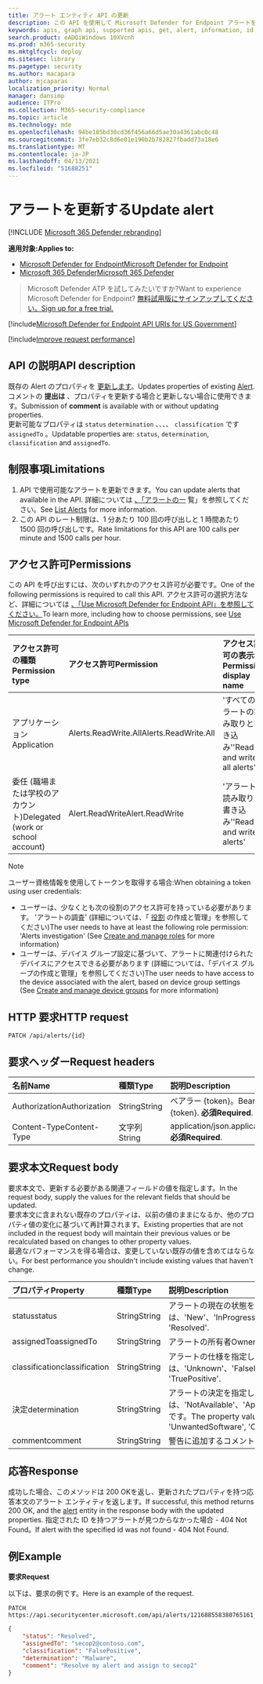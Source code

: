 ```yaml
---
title: アラート エンティティ API の更新
description: この API を使用して Microsoft Defender for Endpoint アラートを更新する方法について説明します。 状態、決定、分類、および assignedTo プロパティを更新できます。
keywords: apis, graph api, supported apis, get, alert, information, id
search.product: eADQiWindows 10XVcnh
ms.prod: m365-security
ms.mktglfcycl: deploy
ms.sitesec: library
ms.pagetype: security
ms.author: macapara
author: mjcaparas
localization_priority: Normal
manager: dansimp
audience: ITPro
ms.collection: M365-security-compliance
ms.topic: article
ms.technology: mde
ms.openlocfilehash: 94be185bd30cd36f456a66d5ae30a4361abc0c48
ms.sourcegitcommit: 3fe7eb32c8d6e01e190b2b782827fbadd73a18e6
ms.translationtype: MT
ms.contentlocale: ja-JP
ms.lasthandoff: 04/13/2021
ms.locfileid: "51688251"
---
```

# <a name="update-alert"></a><span data-ttu-id="5e0dd-105">アラートを更新する</span><span class="sxs-lookup"><span data-stu-id="5e0dd-105">Update alert</span></span>

[!INCLUDE [Microsoft 365 Defender rebranding](../../includes/microsoft-defender.md)]

<span data-ttu-id="5e0dd-106">**適用対象:**</span><span class="sxs-lookup"><span data-stu-id="5e0dd-106">**Applies to:**</span></span>
- [<span data-ttu-id="5e0dd-107">Microsoft Defender for Endpoint</span><span class="sxs-lookup"><span data-stu-id="5e0dd-107">Microsoft Defender for Endpoint</span></span>](https://go.microsoft.com/fwlink/?linkid=2154037)
- [<span data-ttu-id="5e0dd-108">Microsoft 365 Defender</span><span class="sxs-lookup"><span data-stu-id="5e0dd-108">Microsoft 365 Defender</span></span>](https://go.microsoft.com/fwlink/?linkid=2118804)

> <span data-ttu-id="5e0dd-109">Microsoft Defender ATP を試してみたいですか?</span><span class="sxs-lookup"><span data-stu-id="5e0dd-109">Want to experience Microsoft Defender for Endpoint?</span></span> [<span data-ttu-id="5e0dd-110">無料試用版にサインアップしてください。</span><span class="sxs-lookup"><span data-stu-id="5e0dd-110">Sign up for a free trial.</span></span>](https://www.microsoft.com/microsoft-365/windows/microsoft-defender-atp?ocid=docs-wdatp-exposedapis-abovefoldlink) 

[!include[Microsoft Defender for Endpoint API URIs for US Government](../../includes/microsoft-defender-api-usgov.md)]

[!include[Improve request performance](../../includes/improve-request-performance.md)]


## <a name="api-description"></a><span data-ttu-id="5e0dd-111">API の説明</span><span class="sxs-lookup"><span data-stu-id="5e0dd-111">API description</span></span>
<span data-ttu-id="5e0dd-112">既存の Alert のプロパティを [更新します](alerts.md)。</span><span class="sxs-lookup"><span data-stu-id="5e0dd-112">Updates properties of existing [Alert](alerts.md).</span></span>
<br><span data-ttu-id="5e0dd-113">コメントの **提出は** 、プロパティを更新する場合と更新しない場合に使用できます。</span><span class="sxs-lookup"><span data-stu-id="5e0dd-113">Submission of **comment** is available with or without updating properties.</span></span>
<br><span data-ttu-id="5e0dd-114">更新可能なプロパティは ```status``` ```determination``` 、、、、 ```classification``` です ```assignedTo``` 。</span><span class="sxs-lookup"><span data-stu-id="5e0dd-114">Updatable properties are: ```status```, ```determination```, ```classification``` and ```assignedTo```.</span></span>


## <a name="limitations"></a><span data-ttu-id="5e0dd-115">制限事項</span><span class="sxs-lookup"><span data-stu-id="5e0dd-115">Limitations</span></span>
1. <span data-ttu-id="5e0dd-116">API で使用可能なアラートを更新できます。</span><span class="sxs-lookup"><span data-stu-id="5e0dd-116">You can update alerts that available in the API.</span></span> <span data-ttu-id="5e0dd-117">詳細については [、「アラートの一](get-alerts.md) 覧」を参照してください。</span><span class="sxs-lookup"><span data-stu-id="5e0dd-117">See [List Alerts](get-alerts.md) for more information.</span></span>
2. <span data-ttu-id="5e0dd-118">この API のレート制限は、1 分あたり 100 回の呼び出しと 1 時間あたり 1500 回の呼び出しです。</span><span class="sxs-lookup"><span data-stu-id="5e0dd-118">Rate limitations for this API are 100 calls per minute and 1500 calls per hour.</span></span>


## <a name="permissions"></a><span data-ttu-id="5e0dd-119">アクセス許可</span><span class="sxs-lookup"><span data-stu-id="5e0dd-119">Permissions</span></span>
<span data-ttu-id="5e0dd-120">この API を呼び出すには、次のいずれかのアクセス許可が必要です。</span><span class="sxs-lookup"><span data-stu-id="5e0dd-120">One of the following permissions is required to call this API.</span></span> <span data-ttu-id="5e0dd-121">アクセス許可の選択方法など、詳細については [、「Use Microsoft Defender for Endpoint API」を参照してください。](apis-intro.md)</span><span class="sxs-lookup"><span data-stu-id="5e0dd-121">To learn more, including how to choose permissions, see [Use Microsoft Defender for Endpoint APIs](apis-intro.md)</span></span>

<span data-ttu-id="5e0dd-122">アクセス許可の種類</span><span class="sxs-lookup"><span data-stu-id="5e0dd-122">Permission type</span></span> |   <span data-ttu-id="5e0dd-123">アクセス許可</span><span class="sxs-lookup"><span data-stu-id="5e0dd-123">Permission</span></span>  |   <span data-ttu-id="5e0dd-124">アクセス許可の表示名</span><span class="sxs-lookup"><span data-stu-id="5e0dd-124">Permission display name</span></span>
:---|:---|:---
<span data-ttu-id="5e0dd-125">アプリケーション</span><span class="sxs-lookup"><span data-stu-id="5e0dd-125">Application</span></span> |   <span data-ttu-id="5e0dd-126">Alerts.ReadWrite.All</span><span class="sxs-lookup"><span data-stu-id="5e0dd-126">Alerts.ReadWrite.All</span></span> |  <span data-ttu-id="5e0dd-127">'すべてのアラートの読み取りと書き込み'</span><span class="sxs-lookup"><span data-stu-id="5e0dd-127">'Read and write all alerts'</span></span>
<span data-ttu-id="5e0dd-128">委任 (職場または学校のアカウント)</span><span class="sxs-lookup"><span data-stu-id="5e0dd-128">Delegated (work or school account)</span></span> | <span data-ttu-id="5e0dd-129">Alert.ReadWrite</span><span class="sxs-lookup"><span data-stu-id="5e0dd-129">Alert.ReadWrite</span></span> | <span data-ttu-id="5e0dd-130">'アラートの読み取りと書き込み'</span><span class="sxs-lookup"><span data-stu-id="5e0dd-130">'Read and write alerts'</span></span>

>[!Note]
> <span data-ttu-id="5e0dd-131">ユーザー資格情報を使用してトークンを取得する場合:</span><span class="sxs-lookup"><span data-stu-id="5e0dd-131">When obtaining a token using user credentials:</span></span>
>- <span data-ttu-id="5e0dd-132">ユーザーは、少なくとも次の役割のアクセス許可を持っている必要があります。 'アラートの調査' (詳細については、「 [役割](user-roles.md) の作成と管理」を参照してください)</span><span class="sxs-lookup"><span data-stu-id="5e0dd-132">The user needs to have at least the following role permission: 'Alerts investigation' (See [Create and manage roles](user-roles.md) for more information)</span></span>
>- <span data-ttu-id="5e0dd-133">ユーザーは、デバイス グループ設定に基づいて、アラートに関連付けられたデバイスにアクセスできる必要[](machine-groups.md)があります (詳細については、「デバイス グループの作成と管理」を参照してください)</span><span class="sxs-lookup"><span data-stu-id="5e0dd-133">The user needs to have access to the device associated with the alert, based on device group settings (See [Create and manage device groups](machine-groups.md) for more information)</span></span>

## <a name="http-request"></a><span data-ttu-id="5e0dd-134">HTTP 要求</span><span class="sxs-lookup"><span data-stu-id="5e0dd-134">HTTP request</span></span>
```
PATCH /api/alerts/{id}
```

## <a name="request-headers"></a><span data-ttu-id="5e0dd-135">要求ヘッダー</span><span class="sxs-lookup"><span data-stu-id="5e0dd-135">Request headers</span></span>

<span data-ttu-id="5e0dd-136">名前</span><span class="sxs-lookup"><span data-stu-id="5e0dd-136">Name</span></span> | <span data-ttu-id="5e0dd-137">種類</span><span class="sxs-lookup"><span data-stu-id="5e0dd-137">Type</span></span> | <span data-ttu-id="5e0dd-138">説明</span><span class="sxs-lookup"><span data-stu-id="5e0dd-138">Description</span></span>
:---|:---|:---
<span data-ttu-id="5e0dd-139">Authorization</span><span class="sxs-lookup"><span data-stu-id="5e0dd-139">Authorization</span></span> | <span data-ttu-id="5e0dd-140">String</span><span class="sxs-lookup"><span data-stu-id="5e0dd-140">String</span></span> | <span data-ttu-id="5e0dd-141">ベアラー {token}。</span><span class="sxs-lookup"><span data-stu-id="5e0dd-141">Bearer {token}.</span></span> <span data-ttu-id="5e0dd-142">**必須**</span><span class="sxs-lookup"><span data-stu-id="5e0dd-142">**Required**.</span></span>
<span data-ttu-id="5e0dd-143">Content-Type</span><span class="sxs-lookup"><span data-stu-id="5e0dd-143">Content-Type</span></span> | <span data-ttu-id="5e0dd-144">文字列</span><span class="sxs-lookup"><span data-stu-id="5e0dd-144">String</span></span> | <span data-ttu-id="5e0dd-145">application/json.</span><span class="sxs-lookup"><span data-stu-id="5e0dd-145">application/json.</span></span> <span data-ttu-id="5e0dd-146">**必須**</span><span class="sxs-lookup"><span data-stu-id="5e0dd-146">**Required**.</span></span>


## <a name="request-body"></a><span data-ttu-id="5e0dd-147">要求本文</span><span class="sxs-lookup"><span data-stu-id="5e0dd-147">Request body</span></span>
<span data-ttu-id="5e0dd-148">要求本文で、更新する必要がある関連フィールドの値を指定します。</span><span class="sxs-lookup"><span data-stu-id="5e0dd-148">In the request body, supply the values for the relevant fields that should be updated.</span></span>
<br><span data-ttu-id="5e0dd-149">要求本文に含まれない既存のプロパティは、以前の値のままになるか、他のプロパティ値の変化に基づいて再計算されます。</span><span class="sxs-lookup"><span data-stu-id="5e0dd-149">Existing properties that are not included in the request body will maintain their previous values or be recalculated based on changes to other property values.</span></span> 
<br><span data-ttu-id="5e0dd-150">最適なパフォーマンスを得る場合は、変更していない既存の値を含めてはならない。</span><span class="sxs-lookup"><span data-stu-id="5e0dd-150">For best performance you shouldn't include existing values that haven't change.</span></span>

<span data-ttu-id="5e0dd-151">プロパティ</span><span class="sxs-lookup"><span data-stu-id="5e0dd-151">Property</span></span> | <span data-ttu-id="5e0dd-152">種類</span><span class="sxs-lookup"><span data-stu-id="5e0dd-152">Type</span></span> | <span data-ttu-id="5e0dd-153">説明</span><span class="sxs-lookup"><span data-stu-id="5e0dd-153">Description</span></span>
:---|:---|:---
<span data-ttu-id="5e0dd-154">status</span><span class="sxs-lookup"><span data-stu-id="5e0dd-154">status</span></span> | <span data-ttu-id="5e0dd-155">String</span><span class="sxs-lookup"><span data-stu-id="5e0dd-155">String</span></span> | <span data-ttu-id="5e0dd-156">アラートの現在の状態を指定します。</span><span class="sxs-lookup"><span data-stu-id="5e0dd-156">Specifies the current status of the alert.</span></span> <span data-ttu-id="5e0dd-157">プロパティの値は、'New'、'InProgress'、および 'Resolved' です。</span><span class="sxs-lookup"><span data-stu-id="5e0dd-157">The property values are: 'New', 'InProgress' and 'Resolved'.</span></span>
<span data-ttu-id="5e0dd-158">assignedTo</span><span class="sxs-lookup"><span data-stu-id="5e0dd-158">assignedTo</span></span> | <span data-ttu-id="5e0dd-159">String</span><span class="sxs-lookup"><span data-stu-id="5e0dd-159">String</span></span> | <span data-ttu-id="5e0dd-160">アラートの所有者</span><span class="sxs-lookup"><span data-stu-id="5e0dd-160">Owner of the alert</span></span>
<span data-ttu-id="5e0dd-161">classification</span><span class="sxs-lookup"><span data-stu-id="5e0dd-161">classification</span></span> | <span data-ttu-id="5e0dd-162">String</span><span class="sxs-lookup"><span data-stu-id="5e0dd-162">String</span></span> | <span data-ttu-id="5e0dd-163">アラートの仕様を指定します。</span><span class="sxs-lookup"><span data-stu-id="5e0dd-163">Specifies the specification of the alert.</span></span> <span data-ttu-id="5e0dd-164">プロパティの値は、'Unknown'、'FalsePositive'、'TruePositive'です。</span><span class="sxs-lookup"><span data-stu-id="5e0dd-164">The property values are: 'Unknown', 'FalsePositive', 'TruePositive'.</span></span> 
<span data-ttu-id="5e0dd-165">決定</span><span class="sxs-lookup"><span data-stu-id="5e0dd-165">determination</span></span> | <span data-ttu-id="5e0dd-166">String</span><span class="sxs-lookup"><span data-stu-id="5e0dd-166">String</span></span> | <span data-ttu-id="5e0dd-167">アラートの決定を指定します。</span><span class="sxs-lookup"><span data-stu-id="5e0dd-167">Specifies the determination of the alert.</span></span> <span data-ttu-id="5e0dd-168">プロパティの値は、'NotAvailable'、'Apt'、'Malware'、'SecurityPersonnel'、'SecurityTesting'、'UnwantedSoftware'、'Other' です。</span><span class="sxs-lookup"><span data-stu-id="5e0dd-168">The property values are: 'NotAvailable', 'Apt', 'Malware', 'SecurityPersonnel', 'SecurityTesting', 'UnwantedSoftware', 'Other'</span></span>
<span data-ttu-id="5e0dd-169">comment</span><span class="sxs-lookup"><span data-stu-id="5e0dd-169">comment</span></span> | <span data-ttu-id="5e0dd-170">String</span><span class="sxs-lookup"><span data-stu-id="5e0dd-170">String</span></span> | <span data-ttu-id="5e0dd-171">警告に追加するコメント。</span><span class="sxs-lookup"><span data-stu-id="5e0dd-171">Comment to be added to the alert.</span></span>

## <a name="response"></a><span data-ttu-id="5e0dd-172">応答</span><span class="sxs-lookup"><span data-stu-id="5e0dd-172">Response</span></span>
<span data-ttu-id="5e0dd-173">成功した場合、このメソッドは 200 OK[](alerts.md)を返し、更新されたプロパティを持つ応答本文のアラート エンティティを返します。</span><span class="sxs-lookup"><span data-stu-id="5e0dd-173">If successful, this method returns 200 OK, and the [alert](alerts.md) entity in the response body with the updated properties.</span></span> <span data-ttu-id="5e0dd-174">指定された ID を持つアラートが見つからなかった場合 - 404 Not Found。</span><span class="sxs-lookup"><span data-stu-id="5e0dd-174">If alert with the specified id was not found - 404 Not Found.</span></span>


## <a name="example"></a><span data-ttu-id="5e0dd-175">例</span><span class="sxs-lookup"><span data-stu-id="5e0dd-175">Example</span></span>

<span data-ttu-id="5e0dd-176">**要求**</span><span class="sxs-lookup"><span data-stu-id="5e0dd-176">**Request**</span></span>

<span data-ttu-id="5e0dd-177">以下は、要求の例です。</span><span class="sxs-lookup"><span data-stu-id="5e0dd-177">Here is an example of the request.</span></span>

```http
PATCH https://api.securitycenter.microsoft.com/api/alerts/121688558380765161_2136280442
```

```json
{
    "status": "Resolved",
    "assignedTo": "secop2@contoso.com",
    "classification": "FalsePositive",
    "determination": "Malware",
    "comment": "Resolve my alert and assign to secop2"
}
```
